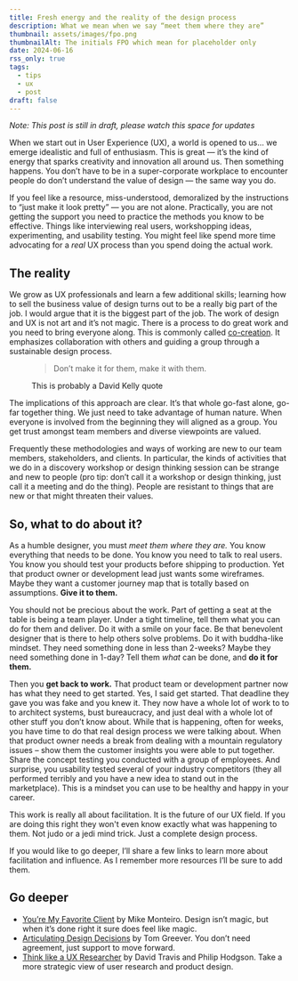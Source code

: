 ```yaml
---
title: Fresh energy and the reality of the design process
description: What we mean when we say “meet them where they are”
thumbnail: assets/images/fpo.png
thumbnailAlt: The initials FPO which mean for placeholder only
date: 2024-06-16
rss_only: true
tags:
  - tips
  - ux
  - post
draft: false
---
```

<aside>
<em>Note: This post is still in draft, please watch this space for updates</em>
</aside>

When we start out in User Experience (UX), a world is opened to us… we emerge idealistic and full of enthusiasm. This is great &mdash; it’s the kind of energy that sparks creativity and innovation all around us. Then something happens. You don’t have to be in a super-corporate workplace to encounter people do don’t understand the value of design &mdash; the same way you do. 

If you feel like a resource, miss-understood, demoralized by the instructions to “just make it look pretty” &mdash; you are not alone. Practically, you are not getting the support you need to practice the methods you know to be effective. Things like interviewing real users, workshopping ideas, experimenting, and usability testing. You might feel like spend more time advocating for a *real* UX process than you spend doing the actual work. 

## The reality

We grow as UX professionals and learn a few additional skills; learning how to sell the business value of design turns out to be a really big part of the job. I would argue that it is the biggest part of the job. The work of design and UX is not art and it’s not magic. There is a process to do great work and you need to bring everyone along. This is commonly called [co-creation](https://www.interaction-design.org/literature/topics/co-creation). It emphasizes collaboration with others and guiding a group through a sustainable design process. 

<figure>
<blockquote>Don’t make it for them, make it with them.</blockquote>
<figcaption>This is probably a David Kelly quote</figcaption>
</figure>

The implications of this approach are clear. It’s that whole go-fast alone, go-far together thing. We just need to take advantage of human nature. When everyone is involved from the beginning they will aligned as a group. You get trust amongst team members and diverse viewpoints are valued.

Frequently these methodologies and ways of working are new to our team members, stakeholders, and clients. In particular, the kinds of activities that we do in a discovery workshop or design thinking session can be strange and new to people (pro tip: don’t call it a workshop or design thinking, just call it a meeting and do the thing). People are resistant to things that are new or that might threaten their values.  

## So, what to do about it?

As a humble designer, you must *meet them where they are.* You know everything that needs to be done. You know you need to talk to real users. You know you should test your products before shipping to production. Yet that product owner or development lead just wants some wireframes. Maybe they want a customer journey map that is totally based on assumptions. **Give it to them.**

You should not be precious about the work. Part of getting a seat at the table is being a team player. Under a tight timeline, tell them what you can do for them and deliver. Do it with a smile on your face. Be that benevolent designer that is there to help others solve problems. Do it with buddha-like mindset. They need something done in less than 2-weeks? Maybe they need something done in 1-day? Tell them *what* can be done, and **do it for them.**

Then you **get back to work.** That product team or development partner now has what they need to get started. Yes, I said get started. That deadline they gave you was fake and you knew it. They now have a whole lot of work to to to architect systems, bust bureaucracy, and just deal with a whole lot of other stuff you don’t know about. While that is happening, often for weeks, you have time to do that real design process we were talking about. When that product owner needs a break from dealing with a mountain regulatory issues – show them the customer insights you were able to put together. Share the concept testing you conducted with a group of employees. And surprise, you usability tested several of your industry competitors (they all performed terribly and you have a new idea to stand out in the marketplace). This is a mindset you can use to be healthy and happy in your career.

This work is really all about facilitation. It is the future of our UX field. If you are doing this right they won't even know exactly what was happening to them. Not judo or a jedi mind trick. Just a complete design process. 

If you would like to go deeper, I’ll share a few links to learn more about facilitation and influence. As I remember more resources I’ll be sure to add them.

## Go deeper

- [You’re My Favorite Client](https://abookapart.com/products/youre-my-favorite-client/) by Mike Monteiro. Design isn’t magic, but when it’s done right it sure does feel like magic.
- [Articulating Design Decisions](https://tomgreever.com/articulating-design-decisions-book/) by Tom Greever. You don’t need agreement, just support to move forward.
- [Think like a UX Researcher](https://uxresearchbook.com/) by David Travis and Philip Hodgson. Take a more strategic view of user research and product design.